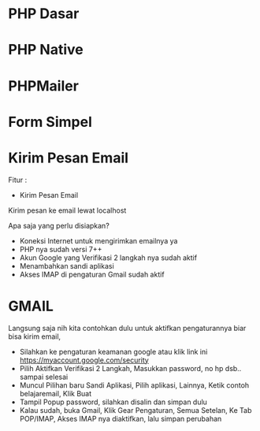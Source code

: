 # PHP Dasar

# PHP Native

# PHPMailer

# Form Simpel

# Kirim Pesan Email

Fitur :

- Kirim Pesan Email

Kirim pesan ke email lewat localhost

Apa saja yang perlu disiapkan?

- Koneksi Internet untuk mengirimkan emailnya ya
- PHP nya sudah versi 7++
- Akun Google yang Verifikasi 2 langkah nya sudah aktif
- Menambahkan sandi aplikasi
- Akses IMAP di pengaturan Gmail sudah aktif

# GMAIL

Langsung saja nih kita contohkan dulu untuk aktifkan pengaturannya biar bisa kirim email,

- Silahkan ke pengaturan keamanan google atau klik link ini https://myaccount.google.com/security
- Pilih Aktifkan Verifikasi 2 Langkah, Masukkan password, no hp dsb.. sampai selesai
- Muncul Pilihan baru Sandi Aplikasi, Pilih aplikasi, Lainnya, Ketik contoh belajaremail, Klik Buat
- Tampil Popup password, silahkan disalin dan simpan dulu
- Kalau sudah, buka Gmail, Klik Gear Pengaturan, Semua Setelan, Ke Tab POP/IMAP, Akses IMAP nya diaktifkan, lalu simpan perubahan
